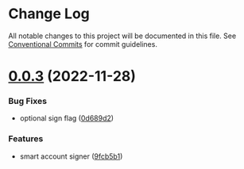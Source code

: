 # Change Log

All notable changes to this project will be documented in this file.
See [Conventional Commits](https://conventionalcommits.org) for commit guidelines.

# [0.0.3](https://github.com/bcnmy/biconomy-client-sdk/compare/v1.0.0...v0.1.0) (2022-11-28)

### Bug Fixes

- optional sign flag ([0d689d2](https://github.com/bcnmy/biconomy-client-sdk/commit/0d689d214fc7abf32f4f2deabcce61041b73d642))

### Features

- smart account signer ([9fcb5b1](https://github.com/bcnmy/biconomy-client-sdk/commit/9fcb5b106519b1d8fe658ab0924d722b0d102351))
